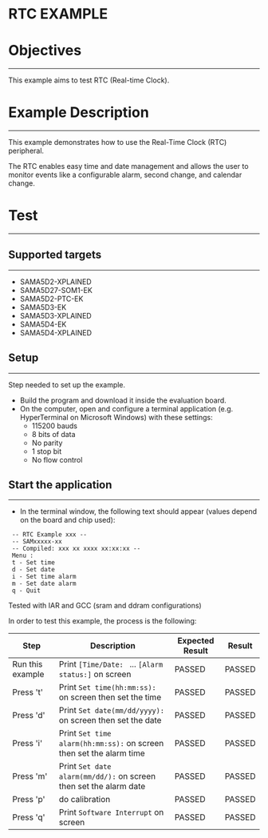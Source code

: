 RTC EXAMPLE
============

# Objectives
------------
This example aims to test RTC (Real-time Clock).


# Example Description
---------------------
This example demonstrates how to use the Real-Time Clock (RTC) peripheral.

The RTC enables easy time and date management and allows the user to monitor
events like a configurable alarm, second change, and calendar change.

# Test
------
## Supported targets
--------------------
* SAMA5D2-XPLAINED
* SAMA5D27-SOM1-EK
* SAMA5D2-PTC-EK
* SAMA5D3-EK
* SAMA5D3-XPLAINED
* SAMA5D4-EK
* SAMA5D4-XPLAINED

## Setup
--------
Step needed to set up the example.

* Build the program and download it inside the evaluation board.
* On the computer, open and configure a terminal application (e.g. HyperTerminal
 on Microsoft Windows) with these settings:
	- 115200 bauds
	- 8 bits of data
	- No parity
	- 1 stop bit
	- No flow control

## Start the application
------------------------

* In the terminal window, the following text should appear (values depend on the
 board and chip used):
```
 -- RTC Example xxx --
 -- SAMxxxxx-xx
 -- Compiled: xxx xx xxxx xx:xx:xx --
 Menu :
 t - Set time
 d - Set date
 i - Set time alarm
 m - Set date alarm
 q - Quit
```

Tested with IAR and GCC (sram and ddram configurations)

In order to test this example, the process is the following:

Step | Description | Expected Result | Result
-----|-------------|-----------------|-------
Run this example | Print `[Time/Date: ` ... `[Alarm status:]` on screen | PASSED | PASSED
Press 't' | Print `Set time(hh:mm:ss):` on screen then set the time | PASSED | PASSED
Press 'd' | Print `Set date(mm/dd/yyyy):` on screen then set the date | PASSED | PASSED
Press 'i' | Print `Set time alarm(hh:mm:ss):` on screen then set the alarm time | PASSED | PASSED
Press 'm' | Print `Set date alarm(mm/dd/):` on screen then set the alarm date | PASSED | PASSED
Press 'p' | do calibration | PASSED | PASSED
Press 'q' | Print `Software Interrupt` on screen | PASSED | PASSED



